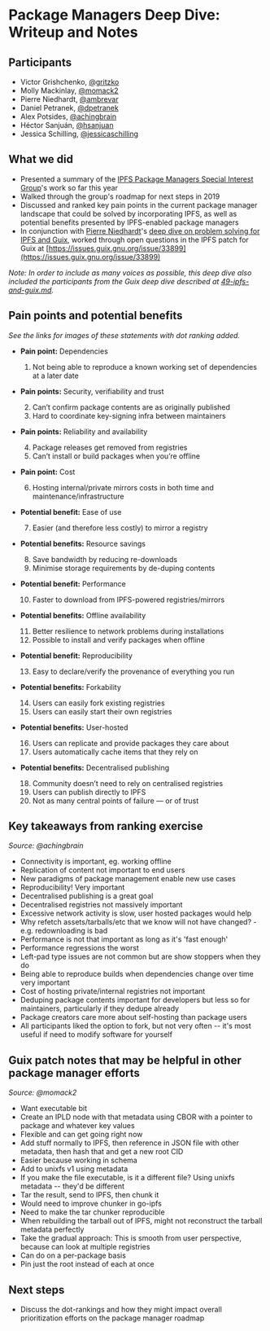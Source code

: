# Package Managers Deep Dive: Writeup and Notes

## Participants
- Victor Grishchenko, [@gritzko](https://github.com/gritzko)
- Molly Mackinlay, [@momack2](https://github.com/momack2)
- Pierre Niedhardt, [@ambrevar](https://github.com/ambrevar)
- Daniel Petranek, [@dpetranek](https://github.com/dpetranek)
- Alex Potsides, [@achingbrain](https://github.com/achingbrain)
- Héctor Sanjuán, [@hsanjuan](https://github.com/hsanjuan)
- Jessica Schilling, [@jessicaschilling](https://github.com/jessicaschilling)

## What we did
- Presented a summary of the [IPFS Package Managers Special Interest Group](https://github.com/ipfs/package-managers)'s work so far this year
- Walked through the group's roadmap for next steps in 2019
- Discussed and ranked key pain points in the current package manager landscape that could be solved by incorporating IPFS, as well as potential benefits presented by IPFS-enabled package managers
- In conjunction with [Pierre Niedhardt](https://github.com/ambrevar)'s [deep dive on problem solving for IPFS and Guix](https://github.com/ipfs/camp/blob/master/DEEP_DIVES/49-ipfs-and-guix.md), worked through open questions in the IPFS patch for Guix at [https://issues.guix.gnu.org/issue/33899](https://issues.guix.gnu.org/issue/33899)

*Note: In order to include as many voices as possible, this deep dive also included the participants from the Guix deep dive described at [49-ipfs-and-guix.md](https://github.com/ipfs/camp/blob/master/DEEP_DIVES/49-ipfs-and-guix.md).*

## Pain points and potential benefits
*See the links for images of these statements with dot ranking added.*

- **Pain point:** Dependencies

  1. Not being able to reproduce a known working set of dependencies at a later date
  
- **Pain points:** Security, verifiability and trust 

  2. Can’t confirm package contents are as originally published
  3. Hard to coordinate key-signing infra between maintainers
  
- **Pain points:** Reliability and availability

  4. Package releases get removed from registries
  5. Can’t install or build packages when you’re offline
  
- **Pain point:** Cost

  6. Hosting internal/private mirrors costs in both time and maintenance/infrastructure 

- **Potential benefit:** Ease of use

  7. Easier (and therefore less costly) to mirror a registry
  
- **Potential benefits:** Resource savings 

  8. Save bandwidth by reducing re-downloads
  9. Minimise storage requirements by de-duping contents
  
- **Potential benefit:** Performance

  10. Faster to download from IPFS-powered registries/mirrors
  
- **Potential benefits:** Offline availability

  11. Better resilience to network problems during installations
  12. Possible to install and verify packages when offline
  
- **Potential benefit:** Reproducibility

  13. Easy to declare/verify the provenance of everything you run
  
- **Potential benefits:** Forkability

  14. Users can easily fork existing registries
  15. Users can easily start their own registries
  
- **Potential benefits:** User-hosted

  16. Users can replicate and provide packages they care about
  17. Users automatically cache items that they rely on
  
- **Potential benefits:** Decentralised publishing

  18. Community doesn’t need to rely on centralised registries
  19. Users can publish directly to IPFS
  20. Not as many central points of failure — or of trust


## Key takeaways from ranking exercise
*Source: @achingbrain*

- Connectivity is important, eg. working offline
- Replication of content not important to end users
- New paradigms of package management enable new use cases
- Reproducibility! Very important
- Decentralised publishing is a great goal
- Decentralised registries not massively important
- Excessive network activity is slow, user hosted packages would help
- Why refetch assets/tarballs/etc that we know will not have changed? - e.g. redownloading is bad
- Performance is not that important as long as it's 'fast enough'
- Performance regressions the worst
- Left-pad type issues are not common but are show stoppers when they do
- Being able to reproduce builds when dependencies change over time very important
- Cost of hosting private/internal registries not important
- Deduping package contents important for developers but less so for maintainers, particularly if they dedupe already
- Package creators care more about self-hosting than package users
- All participants liked the option to fork, but not very often -- it's most useful if need to modify software for yourself

## Guix patch notes that may be helpful in other package manager efforts
*Source: @momack2*

- Want executable bit
- Create an IPLD node with that metadata using CBOR with a pointer to package and whatever key values 
- Flexible and can get going right now 
- Add stuff normally to IPFS, then reference in JSON file with other metadata, then hash that and get a new root CID
- Easier because working in schema
- Add to unixfs v1 using metadata 
- If you make the file executable, is it a different file? Using unixfs metadata -- they'd be different
- Tar the result, send to IPFS, then chunk it
- Would need to improve chunker in go-ipfs
- Need to make the tar chunker reproducible
- When rebuilding the tarball out of IPFS, might not reconstruct the tarball metadata perfectly
- Take the gradual approach: This is smooth from user perspective, because can look at multiple registries
- Can do on a per-package basis
- Pin just the root instead of each at once

## Next steps
- Discuss the dot-rankings and how they might impact overall prioritization efforts on the package manager roadmap
